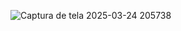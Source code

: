 ![Captura de tela 2025-03-24 205738](https://github.com/user-attachments/assets/1e7090e2-206f-461b-8e42-622f42ff6e2c)
